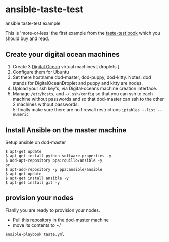 # ansible-taste-test
ansible taste-test example

This is 'more-or-less' the first example from the [taste-test book](https://valdhaus.co/books/taste-test-puppet-chef-salt-stack-ansible.html) which you should buy and read.


## Create your digital ocean machines

1. Create 3 [Digital Ocean](https://www.digitalocean.com/) virtual machines [ droplets ]
2. Configure them for Ubuntu
3. Set there hostname dod-master, dod-puppy, dod-kitty. Notes: dod stands for DigitalOceanDroplet and puppy and kitty are nodes.
3. Upload your ssh key's, via Digital-oceans machine creation interface.
4. Manage `/etc/hosts`, and `~/.ssh/config` so that you can ssh to each machine without passwords and so that dod-master can ssh to the other 2 machines without passwords.  
5: finally make sure there are no firewall restrictions
   `iptables --list --numeric`

## Install Ansible on the master machine
Setup ansible on dod-master
```
$ apt-get update
$ apt-get install python-software-properties -y
$ add-apt-repository ppa:rquillo/ansible -y
or 
$ apt-add-repository -y ppa:ansible/ansible
$ apt-get update
$ apt-get install ansible -y
$ apt-get install git -y
```

## provision your nodes

Fianlly you are ready to provision your nodes.
- Pull this repository in the dod-master machine
- move its contents to ~/

`ansible-playbook taste.yml`